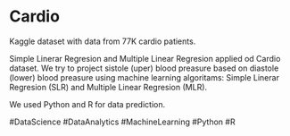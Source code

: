 # Cardio
Kaggle dataset with data from 77K cardio patients.

Simple Linerar Regresion and Multiple Linear Regresion applied od Cardio dataset.
We try to project sistole (uper) blood preasure based on diastole (lower) blood preasure using machine learning algoritams: Simple Linerar Regresion (SLR) and Multiple Linear Regresion (MLR). 

We used Python and R for data prediction.

#DataScience #DataAnalytics #MachineLearning #Python #R
